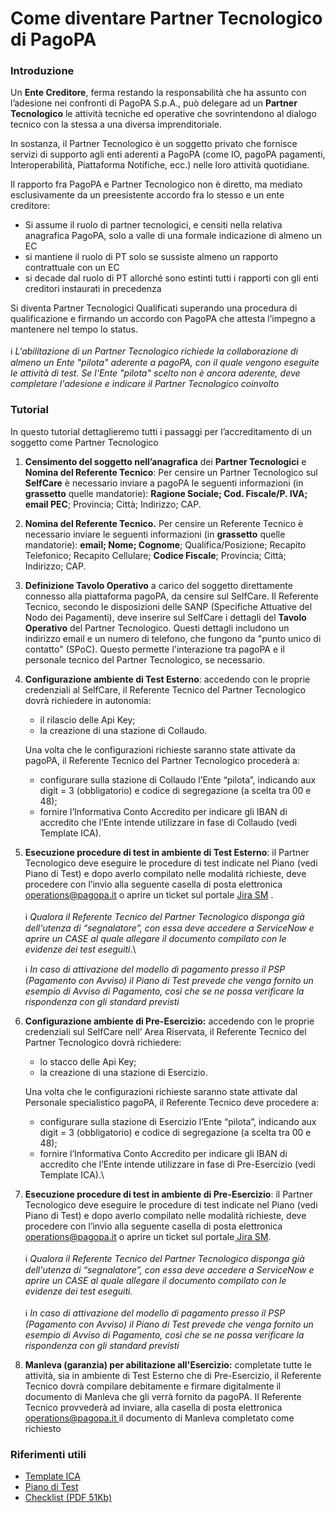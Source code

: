 # Come diventare Partner Tecnologico di PagoPA

### Introduzione

Un **Ente Creditore**,  ferma restando la responsabilità che ha assunto con l’adesione nei confronti di PagoPA S.p.A., può delegare ad un **Partner Tecnologico**  le attività tecniche ed operative che sovrintendono al dialogo tecnico con la stessa a una diversa imprenditoriale. &#x20;

In sostanza, il Partner Tecnologico è un soggetto privato che fornisce servizi di  supporto agli enti aderenti a PagoPA (come IO, pagoPA pagamenti, Interoperabilità, Piattaforma Notifiche, ecc.) nelle loro attività quotidiane.

Il rapporto fra PagoPA e Partner Tecnologico non è diretto, ma mediato esclusivamente da un preesistente accordo fra lo stesso e un ente creditore:

* Si assume il ruolo di partner tecnologici, e censiti nella relativa anagrafica PagoPA, solo a valle di una formale indicazione di almeno un EC
* si mantiene il ruolo di PT solo se sussiste almeno un rapporto contrattuale con un EC
* si decade dal ruolo di PT allorché sono estinti tutti i rapporti con gli enti creditori instaurati in precedenza

Si diventa Partner Tecnologici Qualificati  superando una procedura di qualificazione e firmando un accordo con PagoPA che attesta l’impegno a mantenere nel tempo lo status.\
\
ℹ️ _L'abilitazione di un Partner Tecnologico richiede la collaborazione di almeno un Ente "pilota" aderente a pagoPA, con il quale vengono eseguite le attività di test. Se l'Ente "pilota" scelto non è ancora aderente, deve completare l'adesione e indicare il Partner Tecnologico coinvolto_

### Tutorial&#x20;

In questo tutorial dettaglieremo tutti i passaggi per l’accreditamento di un soggetto come Partner Tecnologico&#x20;

1. **Censimento del soggetto nell’anagrafica** dei **Partner Tecnologici** e **Nomina del Referente Tecnico**: Per censire un Partner Tecnologico sul **SelfCare** è necessario inviare a pagoPA le seguenti informazioni (in **grassetto** quelle mandatorie): **Ragione Sociale; Cod. Fiscale/P. IVA; email PEC**; Provincia; Città; Indirizzo; CAP.
2. **Nomina del Referente Tecnico.** Per censire un Referente Tecnico è necessario inviare le seguenti informazioni (in **grassetto** quelle mandatorie): **email; Nome; Cognome**; Qualifica/Posizione; Recapito Telefonico; Recapito Cellulare; **Codice Fiscale**; Provincia; Città; Indirizzo; CAP.
3. **Definizione Tavolo Operativo** a carico del soggetto direttamente connesso alla piattaforma pagoPA, da censire sul SelfCare. Il Referente Tecnico, secondo le disposizioni delle SANP (Specifiche Attuative del Nodo dei Pagamenti), deve inserire sul SelfCare i dettagli del **Tavolo Operativo** del Partner Tecnologico. Questi dettagli includono un indirizzo email e un numero di telefono, che fungono da "punto unico di contatto" (SPoC). Questo permette l'interazione tra pagoPA e il personale tecnico del Partner Tecnologico, se necessario.
4.  **Configurazione ambiente di Test Esterno**: accedendo con le proprie credenziali al SelfCare, il Referente Tecnico del Partner Tecnologico dovrà richiedere in autonomia:&#x20;

    * il rilascio delle Api Key;
    * la creazione di una stazione di Collaudo.

    Una volta che le configurazioni richieste saranno state attivate da pagoPA, il Referente Tecnico del Partner Tecnologico procederà a:&#x20;

    * configurare sulla stazione di Collaudo l’Ente “pilota”, indicando aux digit = 3 (obbligatorio) e codice di segregazione (a scelta tra 00 e 48);
    * fornire l’Informativa Conto Accredito per indicare gli IBAN di accredito che l’Ente intende utilizzare in fase di Collaudo (vedi Template ICA).
5.  **Esecuzione procedure di test in ambiente di Test Esterno**: il Partner Tecnologico deve eseguire le procedure di test indicate nel Piano (vedi Piano di Test) e dopo averlo compilato nelle modalità richieste, deve procedere con l’invio alla seguente casella di posta elettronica [operations@pagopa.it](mailto:operations@pagopa.it) o aprire un ticket sul portale [Jira SM](https://pagopa.atlassian.net/servicedesk/customer/portal/3) .\
    \
    ℹ️ _Qualora il Referente Tecnico del Partner Tecnologico disponga già dell'utenza di “segnalatore”, con essa deve accedere a ServiceNow e aprire un CASE al quale allegare il documento compilato con le evidenze dei test eseguiti_.\


    ℹ️ _In caso di attivazione del modello di pagamento presso il PSP (Pagamento con Avviso) il Piano di Test prevede che venga fornito un esempio di Avviso di Pagamento, così che se ne possa verificare la rispondenza con gli standard previsti_
6.  **Configurazione ambiente di Pre-Esercizio:** accedendo con le proprie credenziali sul SelfCare nell’ Area Riservata, il Referente Tecnico del Partner Tecnologico dovrà richiedere:

    * lo stacco delle Api Key;
    * la creazione di una stazione di Esercizio.

    Una volta che le configurazioni richieste saranno state attivate dal Personale specialistico pagoPA, il Referente Tecnico deve procedere a:

    * configurare sulla stazione di Esercizio l’Ente “pilota”, indicando aux digit = 3 (obbligatorio) e codice di segregazione (a scelta tra 00 e 48);
    * fornire l’Informativa Conto Accredito per indicare gli IBAN di accredito che l’Ente intende utilizzare in fase di Pre-Esercizio (vedi Template ICA).\

7. **Esecuzione procedure di test in ambiente di Pre-Esercizio**: il Partner Tecnologico deve eseguire le procedure di test indicate nel Piano (vedi Piano di Test) e dopo averlo compilato nelle modalità richieste, deve procedere con l’invio alla seguente casella di posta elettronica [operations@pagopa.it](mailto:operations@pagopa.it) o aprire un ticket sul portale[ Jira SM](https://pagopa.atlassian.net/servicedesk/customer/portal/3).\
   \
   ℹ️ _Qualora il Referente Tecnico del Partner Tecnologico disponga già dell'utenza di “segnalatore”, con essa deve accedere a ServiceNow e aprire un CASE al quale allegare il documento compilato con le evidenze dei test eseguiti._\
   \
   ℹ️ _In caso di attivazione del modello di pagamento presso il PSP (Pagamento con Avviso) il Piano di Test prevede che venga fornito un esempio di Avviso di Pagamento, così che se ne possa verificare la rispondenza con gli standard previsti_
8. **Manleva (garanzia) per abilitazione all'Esercizio:** completate tutte le attività, sia in ambiente di Test Esterno che di Pre-Esercizio, il Referente Tecnico dovrà compilare debitamente e firmare digitalmente il documento di Manleva che gli verrà fornito da pagoPA. Il Referente Tecnico provvederà ad inviare, alla casella di posta elettronica [operations@pagopa.it ](<mailto:operations@pagopa.it >)il documento di Manleva completato come richiesto

### Riferimenti utili

* [Template ICA](https://github.com/pagopa/pagopa-api/blob/master/xsd-common/InformativaContoAccredito\_1\_2\_1.xsd)
* [Piano di Test](https://github.com/pagopa/lg-pagopa-docs/raw/master/documentazione\_tecnica\_collegata/adesione/Piano\_test\_EC.docx)
* [Checklist (PDF 51Kb)](https://files.gitbook.com/v0/b/gitbook-x-prod.appspot.com/o/spaces%2F0daUnj7noyDC76EK6Bii%2Fuploads%2FvK72slLVISGfTAVIRvQh%2FChecklist%20-%20Partner%20Tecnologico%20PagoPA.pdf?alt=media\&token=507ce3b9-e755-434b-9617-233ebfd29442)
